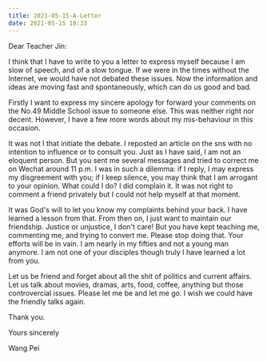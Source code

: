 ```yaml
---
title: 2021-05-15-A-Letter
date: 2021-05-15 18:33
---
```

Dear Teacher Jin:

I think that I have to write to you a letter to express myself because I am slow of speech, and of a slow tongue. If we were in the times without the Internet, we would have not debated these issues. Now the information and ideas are moving fast and spontaneously, which can do us good and bad.

Firstly I want to express my sincere apology for forward your comments on the No.49 Middle School issue to someone else. This was neither right nor decent. However, I have a few more words about my mis-behaviour in this occasion.

It was not I that initiate the debate. I reposted an article on the sns with no intention to influence or to consult you. Just as I have said, I am not an eloquent person. But you sent me several messages and tried to correct me on Wechat around 11 p.m. I was in such a dilemma: if I reply, I may express my disgreement with you; if I keep silence, you may think that I am arrogant to your opinion. What could I do? I did complain it. It was not right to comment a friend privately but I could not help myself at that moment.

It was God's will to let you know my complaints behind your back. I have learned a lesson from that. 
From then on, I just want to maintain our friendship. Justice or unjustice, I don't care! But you have kept teaching me, commenting me, and trying to convert me. Please stop doing that. Your efforts will be in vain. I am nearly in my fifties and not a young man anymore. I am not one of your disciples though truly I have learned a lot from you. 

Let us be friend and forget about all the shit of politics and current affairs. Let us talk about movies, dramas, arts, food, coffee, anything but those controvercial issues. Please let me be and let me go. I wish we could have the friendly talks again. 

Thank you.

Yours sincerely

Wang Pei
